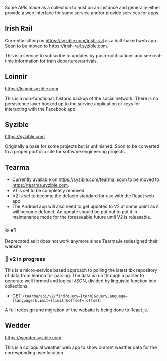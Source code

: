 Some APIs made as a collection to host on an instance and generally either provide a web interface for some service and/or provide services for apps.

## Irish Rail
Currently sitting on https://syzible.com/irish-rail as a half-baked web app. Soon to be moved to https://irish-rail.syzible.com.

This is a service to subscribe to updates by push-notifications and see real-time information for train departures/arrivals.

## Loinnir
https://loinnir.syzible.com

This is a non-functional, historic backup of the social network. There is no persistence layer hooked up to the service application or keys for interacting with the Facebook app.

## Syzible
https://syzible.com

Originally a base for some projects but is unfinished. Soon to be converted to a proper portfolio site for software engineering projects.

## Tearma
- Currently available on https://syzible.com/tearma, soon to be moved to https://tearma.syzible.com.
- V1 is set to be completely removed
- V2 is set to become the defacto standard for use with the React web-app
- The Android app will also need to get updated to V2 at some point as it will become defunct. An update should be put out to put it in maintenance mode for the foreseeable future until V2 is releasable.

### :boom: v1
Deprecated as it does not work anymore since Tearma.ie redesigned their website

### :wrench: v2 in progress
This is a micro-service based approach to polling the latest tbx repository of data from tearma for parsing. The data is run through a parser to generate well formed and logical JSON, divided by linguistic function into collections.

* GET `/tearma/api/v2/find?query=[term]&queryLanguage=[language]&limit=[limit]&offset=[offset]`

A full redesign and migration of the website is being done to React.js.

## Wedder
https://wedder.syzible.com

This is a colloquial weather web app to show current weather data for the corresponding user location.
